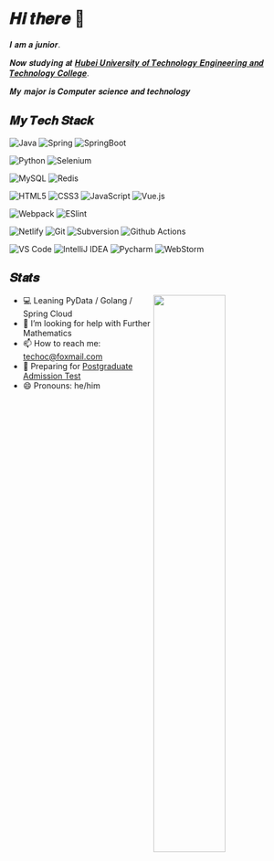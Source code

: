 # 𝑯𝒊 𝒕𝒉𝒆𝒓𝒆 👋
𝑰 𝒂𝒎 𝒂 𝒋𝒖𝒏𝒊𝒐𝒓. 

𝑵𝒐𝒘 𝒔𝒕𝒖𝒅𝒚𝒊𝒏𝒈 𝒂𝒕 [𝑯𝒖𝒃𝒆𝒊 𝑼𝒏𝒊𝒗𝒆𝒓𝒔𝒊𝒕𝒚 𝒐𝒇 𝑻𝒆𝒄𝒉𝒏𝒐𝒍𝒐𝒈𝒚 𝑬𝒏𝒈𝒊𝒏𝒆𝒆𝒓𝒊𝒏𝒈 𝒂𝒏𝒅 𝑻𝒆𝒄𝒉𝒏𝒐𝒍𝒐𝒈𝒚 𝑪𝒐𝒍𝒍𝒆𝒈𝒆](https://gcxy.hbut.edu.cn/).

𝑴𝒚 𝒎𝒂𝒋𝒐𝒓 𝒊𝒔 𝑪𝒐𝒎𝒑𝒖𝒕𝒆𝒓 𝒔𝒄𝒊𝒆𝒏𝒄𝒆 𝒂𝒏𝒅 𝒕𝒆𝒄𝒉𝒏𝒐𝒍𝒐𝒈𝒚

## 𝑴𝒚 𝑻𝒆𝒄𝒉 𝑺𝒕𝒂𝒄𝒌
![Java](https://img.shields.io/badge/-Java-007396?style=flat-square&logo=java&logoColor=ffffff)
![Spring](https://img.shields.io/badge/-Spring-6db33f?style=flat-square&logo=spring&logoColor=ffffff)
![SpringBoot](https://img.shields.io/badge/-SpringBoot-6db33f?style=flat-square&logo=spring&logoColor=ffffff)

![Python](https://img.shields.io/badge/-Python-3776AB?style=flat-square&logo=Python&logoColor=ffffff)
![Selenium](https://img.shields.io/badge/-Selenium-43B02A?style=flat-square&logo=Selenium&logoColor=ffffff)

![MySQL](https://img.shields.io/badge/-MySQL-4479A1?style=flat-square&logo=MySQL&logoColor=ffffff)
![Redis](https://img.shields.io/badge/-Redis-DC382D?style=flat-square&logo=Redis&logoColor=ffffff)

![HTML5](https://img.shields.io/badge/-HTML5-%23E44D27?style=flat-square&logo=html5&logoColor=ffffff)
![CSS3](https://img.shields.io/badge/-CSS3-%231572B6?style=flat-square&logo=css3)
![JavaScript](https://img.shields.io/badge/-JavaScript-%23F7DF1C?style=flat-square&logo=javascript&logoColor=000000&labelColor=%23F7DF1C&color=%23FFCE5A)
![Vue.js](https://img.shields.io/badge/-Vue.js-%232c3e50?style=flat-square&logo=Vue.js)

![Webpack](https://img.shields.io/badge/-Webpack-%232C3A42?style=flat-square&logo=webpack)
![ESlint](https://img.shields.io/badge/-ESLint-%234B32C3?style=flat-square&logo=eslint)

![Netlify](https://img.shields.io/badge/-Netlify-%2300C7B7?style=flat-square&logo=netlify&logoColor=ffffff)
![Git](https://img.shields.io/badge/-Git-%23F05032?style=flat-square&logo=git&logoColor=%23ffffff)
![Subversion](https://img.shields.io/badge/-Subversion-809CC9?style=flat-square&logo=Subversion&logoColor=%23ffffff)
![Github Actions](https://img.shields.io/badge/-Github%20Actions-2088FF?style=flat-square&logo=Github-Actions&logoColor=ffffff)

![VS Code](https://img.shields.io/badge/-VSCode-%23007ACC?style=flat-square&logo=visual-studio-code)
![IntelliJ IDEA](https://img.shields.io/badge/-IntelliJ%20IDEA-000000?style=flat-square&logo=IntelliJ-IDEA&logoColor=ffffff)
![Pycharm](https://img.shields.io/badge/-Pycharm-000000?style=flat-square&logo=Pycharm&logoColor=ffffff)
![WebStorm](https://img.shields.io/badge/-WebStorm-000000?style=flat-square&logo=WebStorm&logoColor=ffffff)

## 𝑺𝒕𝒂𝒕𝒔
[<img align="right" width="50%" src="https://github-readme-stats.vercel.app/api?username=techoc&show_icons=true&bg_color=DEG,9890e3,b1f4cf">](https://metrics.lecoq.io/techoc?template=classic)

- 💻 Leaning PyData / Golang / Spring Cloud
- 🤔 I’m looking for help with Further Mathematics
- 📫 How to reach me: <a href="mailto:techoc@foxmail.com">techoc@foxmail.com</a>
- 🌱 Preparing for [Postgraduate Admission Test](https://en.wikipedia.org/wiki/Postgraduate_Admission_Test)
- 😄 Pronouns: he/him

